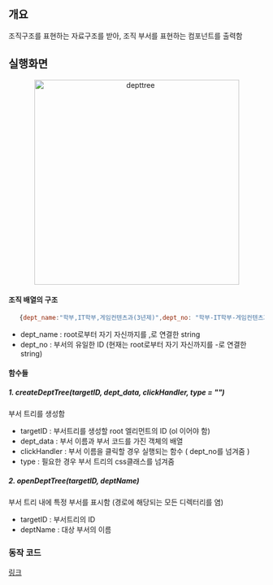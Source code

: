 ## 개요 

조직구조를 표현하는 자료구조를 받아, 조직 부서를 표현하는 컴포넌트를 출력함

## 실행화면 

<p align="center">
<img width="403" alt="depttree" src="https://user-images.githubusercontent.com/60565660/116844135-30577880-ac1d-11eb-9e0b-d4547fa694e5.png">
</p>


#### 조직 배열의 구조 

   ```javascript
      {dept_name:"학부,IT학부,게임컨텐츠과(3년제)",dept_no: "학부-IT학부-게임컨텐츠과(3년제)" },
   ```

   - dept_name : root로부터 자기 자신까지를 ,로 연결한 string 
   - dept_no : 부서의 유일한 ID (현재는 root로부터 자기 자신까지를 -로 연결한 string)

#### 함수들 

   ##### 1. createDeptTree(targetID, dept_data, clickHandler, type = "") 

   부서 트리를 생성함 

   - targetID : 부서트리를 생성할 root 엘리먼트의 ID (ol 이어야 함) 
   - dept_data : 부서 이름과 부서 코드를 가진 객체의 배열 
   - clickHandler : 부서 이름을 클릭할 경우 실행되는 함수 ( dept_no를 넘겨줌 )
   - type : 필요한 경우 부서 트리의 css클래스를 넘겨줌

   ##### 2. openDeptTree(targetID, deptName) 

   부서 트리 내에 특정 부서를 표시함 (경로에 해당되는 모든 디렉터리를 염) 

   - targetID : 부서트리의 ID 
   - deptName : 대상 부서의 이름 

### 동작 코드 
[링크](./main.html)

